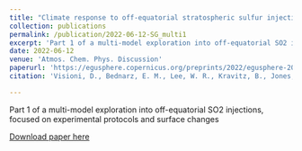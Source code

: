 ```yaml
---
title: "Climate response to off-equatorial stratospheric sulfur injections in three Earth System Models ? Part 1: experimental protocols and surface changes"
collection: publications
permalink: /publication/2022-06-12-SG_multi1
excerpt: 'Part 1 of a multi-model exploration into off-equatorial SO2 injections, focused on experimental protocols and surface changes'
date: 2022-06-12
venue: 'Atmos. Chem. Phys. Discussion'
paperurl: 'https://egusphere.copernicus.org/preprints/2022/egusphere-2022-401/'
citation: 'Visioni, D., Bednarz, E. M., Lee, W. R., Kravitz, B., Jones, A., Haywood, J. M., and MacMartin, D. G.: Climate response to off-equatorial stratospheric sulfur injections in three Earth System Models ? Part 1: experimental protocols and surface changes, EGUsphere preprint, 2022'

---
```

Part 1 of a multi-model exploration into off-equatorial SO2 injections, focused on experimental protocols and surface changes

[Download paper here](https://egusphere.copernicus.org/preprints/2022/egusphere-2022-401/)